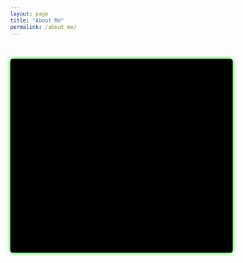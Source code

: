```yaml
---
layout: page
title: "About Me"
permalink: /about_me/
---
```


<div id="terminal"></div>

<script>
const terminal = document.getElementById('terminal');

const lines = [
  "Initializing profile...",
  "----------------------------------------",
  "Username: Miroslav Gensor",
  "Education: Mechanik elektrotechnik, cislicova a riadiaca technika",  
  "Company: IFT - InForm Technologies a.s.",
  "Location: Bratislava",
  "----------------------------------------",
  "Loading profession modules...",
  "[OK] RIS & SCADA systems specialist loaded",
  "[OK] Daily operations initialized",
  "----------------------------------------",
  "Scanning hobbies...",
  "[*] Plastic Modeling",
  "[*] CTF Hack The Box",
  "[*] Electronics and technical experiments",
  "[*] MTB, SNB",
  "----------------------------------------",
  "Profile loaded successfully.",
  "Type 'help' for commands or 'exit' to logout..."
];

let lineIndex = 0;

function typeLine(line, callback) {
  let charIndex = 0;

  function typeChar() {
    if (charIndex < line.length) {
      terminal.insertAdjacentText('beforeend', line.charAt(charIndex));
      charIndex++;
      setTimeout(typeChar, 30);
    } else {
      terminal.insertAdjacentText('beforeend', '\n');
      terminal.scrollTop = terminal.scrollHeight;
      callback();
    }
  }

  typeChar();
}

function typeNextLine() {
  if (lineIndex < lines.length) {
    typeLine(lines[lineIndex], () => {
      lineIndex++;
      setTimeout(typeNextLine, 100);
    });
  } else {
    enableInput(); // po dokončení animácie zapneme vstup
  }
}

// Vytvorenie nového riadku pre vstup
function enableInput() {
  createInputLine();
}

function createInputLine() {
  const input = document.createElement('div');
  input.setAttribute('contenteditable', 'true');
  input.className = 'terminal-input';
  terminal.appendChild(input);
  input.focus();
  terminal.scrollTop = terminal.scrollHeight;

  input.addEventListener('keydown', (e) => {
    if (e.key === 'Enter') {
      e.preventDefault();
      const command = input.textContent.trim();

      // Presunieme príkaz do starého riadku
      const commandLine = document.createElement('div');
      commandLine.textContent = command;
      commandLine.className = 'terminal-command';
      terminal.insertBefore(commandLine, input);

      processCommand(command);

      // Odstránime starý input a vytvoríme nový riadok
      input.remove();
      createInputLine();
    }
  });

  input.addEventListener('blur', () => input.focus());
}

function processCommand(cmd) {
  let output = '';
  switch(cmd.toLowerCase()) {
    case 'help':
      output = "Available commands: help, whoami, exit";
      break;
    case 'whoami':
      output = "Miroslav Gensor";
      break;
    case 'exit':
      output = "Logging out... goodbye...\n";
      terminal.insertAdjacentText('beforeend', output);
      terminal.scrollTop = terminal.scrollHeight;
      setTimeout(() => {
        terminal.textContent = '';
        lineIndex = 0;
        typeNextLine(); // reštart terminálu
      }, 3000);
      return;
    default:
      output = "Unknown command: " + cmd;
  }

  terminal.insertAdjacentText('beforeend', output + '\n');
  terminal.scrollTop = terminal.scrollHeight;
}
  
document.addEventListener('DOMContentLoaded', typeNextLine);
</script>

<style>
#terminal {
  background-color: #000;
  padding: 20px;
  border-radius: 6px;
  box-shadow: 0 0 10px #00ff00;
  max-width: 800px;
  margin: 50px auto;
  white-space: pre-wrap;
  color: #00cc66;
  font-family: monospace;
  overflow-y: auto;
  min-height: 400px;
}

.terminal-input {
  outline: none;
  display: block;
  min-width: 100%;
  color: #00cc66;
}

.terminal-command {
  color: #00cc66;
  white-space: pre-wrap;
}
</style>



<!--
<div id="terminal"></div>

<script>
const terminal = document.getElementById('terminal');

const lines = [
  "Initializing profile...",
  "----------------------------------------",
  "Username: Miroslav Gensor",
  "Education: Mechanik elektrotechnik, cislicova a riadiaca technika",  
  "Company: IFT - InForm Technologies a.s.",
  "Location: Bratislava",
  "----------------------------------------",
  "Loading profession modules...",
  "[OK] RIS & SCADA systems specialist loaded",
  "[OK] Daily operations initialized",
  "----------------------------------------",
  "Scanning hobbies...",
  "[*] Plastic Modeling",
  "[*] CTF Hack The Box",
  "[*] Electronics and technical experiments",
  "[*] MTB, SNB",
  "----------------------------------------",
  "Profile loaded successfully.",
  "Type 'help' for commands or 'exit' to logout..."
];

let lineIndex = 0;

// vytvoríme kurzor
let cursor = document.createElement('span');
cursor.className = 'cursor';
terminal.appendChild(cursor); // kurzor je stále posledný element

function typeLine(line, callback) {
  let charIndex = 0;

  function typeChar() {
    if (charIndex < line.length) {
      cursor.insertAdjacentText('beforebegin', line.charAt(charIndex));
      charIndex++;
      setTimeout(typeChar, 30);
    } else {
      cursor.insertAdjacentText('beforebegin', '\n');
      callback();
    }
  }

  typeChar();
}

function typeNextLine() {
  if (lineIndex < lines.length) {
    typeLine(lines[lineIndex], () => {
      lineIndex++;
      setTimeout(typeNextLine, 100);
    });
  } else {
    enableInput(); // po dokončení animácie zapneme vstup
  }
}

// jednoduchý shell
function enableInput() {
  const input = document.createElement('span');
  input.setAttribute('contenteditable', 'true');
  input.className = 'terminal-input';
  terminal.appendChild(input);
  input.focus();

  input.addEventListener('keydown', (e) => {
    if (e.key === 'Enter') {
      e.preventDefault();
      const command = input.textContent.trim();
      processCommand(command);
      input.textContent = '';
    }
  });
}

function processCommand(cmd) {
  if(cmd.toLowerCase() === 'exit') {
    // vypíšeme správu logout
    const msg = "Logging out... goodbye!\n";
    terminal.insertBefore(document.createTextNode(msg), cursor);
    terminal.scrollTop = terminal.scrollHeight;

    // po 3 sekundách vymažeme obsah, kurzor zostane
    setTimeout(() => {
      terminal.textContent = '';
      terminal.appendChild(cursor);
    }, 3000);

    return;
  }

    
  let output = '';
  switch(cmd.toLowerCase()) {
    case 'help':
      output = "Available commands: help, whoami, exit";
      break;
    case 'whoami':
      output = "Miroslav Gensor";
      break;
    default:
      output = "Unknown command: " + cmd;
  }

  terminal.insertBefore(document.createTextNode(output + '\n'), cursor);
  terminal.scrollTop = terminal.scrollHeight;
}

document.addEventListener('DOMContentLoaded', typeNextLine);
</script>

<style>
#terminal {
  background-color: #000;
  padding: 20px;
  border-radius: 6px;
  box-shadow: 0 0 10px #00ff00;
  max-width: 800px;
  margin: 50px auto;
  white-space: pre-wrap;
  position: relative;
  min-height: 400px;
  color: #00cc66;
  font-family: monospace;
  overflow-y: auto;
}

.cursor {
  display: inline-block;
  width: 10px;
  background-color: #00cc66;
  animation: blink 1s step-start infinite;
  vertical-align: bottom;
  margin-left: 2px;
}

.terminal-input {
  outline: none;
  display: inline-block;
  min-width: 10px;
  color: #00cc66;
}

@keyframes blink {
  50% { background-color: transparent; }
}
</style>

-->
